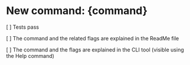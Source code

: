 # New command: {command}

[ ] Tests pass

[ ] The command and the related flags are explained in the ReadMe file

[ ] The command and the flags are explained in the CLI tool (visible using the Help command)